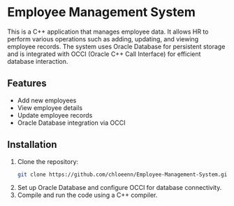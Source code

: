 # Employee Management System

This is a C++ application that manages employee data. It allows HR to perform various operations such as adding, updating, and viewing employee records. The system uses Oracle Database for persistent storage and is integrated with OCCI (Oracle C++ Call Interface) for efficient database interaction.

## Features
- Add new employees
- View employee details
- Update employee records
- Oracle Database integration via OCCI

## Installation
1. Clone the repository:
   ```bash
   git clone https://github.com/chloeenn/Employee-Management-System.git
2. Set up Oracle Database and configure OCCI for database connectivity.
3. Compile and run the code using a C++ compiler.

